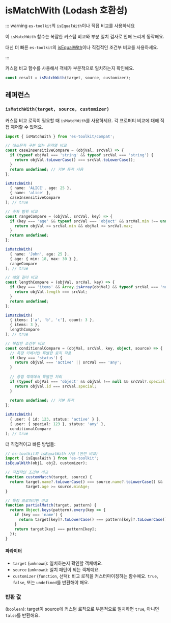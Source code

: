 # isMatchWith (Lodash 호환성)

::: warning `es-toolkit`의 `isEqualWith`이나 직접 비교를 사용하세요

이 `isMatchWith` 함수는 복잡한 커스텀 비교와 부분 일치 검사로 인해 느리게 동작해요.

대신 더 빠른 `es-toolkit`의 [isEqualWith](../../predicate/isEqualWith.md)이나 직접적인 조건부 비교를 사용하세요.

:::

커스텀 비교 함수를 사용해서 객체가 부분적으로 일치하는지 확인해요.

```typescript
const result = isMatchWith(target, source, customizer);
```

## 레퍼런스

### `isMatchWith(target, source, customizer)`

커스텀 비교 로직이 필요할 때 `isMatchWith`를 사용하세요. 각 프로퍼티 비교에 대해 직접 제어할 수 있어요.

```typescript
import { isMatchWith } from 'es-toolkit/compat';

// 대소문자 구분 없는 문자열 비교
const caseInsensitiveCompare = (objVal, srcVal) => {
  if (typeof objVal === 'string' && typeof srcVal === 'string') {
    return objVal.toLowerCase() === srcVal.toLowerCase();
  }
  return undefined; // 기본 동작 사용
};

isMatchWith(
  { name: 'ALICE', age: 25 },
  { name: 'alice' },
  caseInsensitiveCompare
); // true

// 숫자 범위 비교
const rangeCompare = (objVal, srcVal, key) => {
  if (key === 'age' && typeof srcVal === 'object' && srcVal.min !== undefined) {
    return objVal >= srcVal.min && objVal <= srcVal.max;
  }
  return undefined;
};

isMatchWith(
  { name: 'John', age: 25 },
  { age: { min: 18, max: 30 } },
  rangeCompare
); // true

// 배열 길이 비교
const lengthCompare = (objVal, srcVal, key) => {
  if (key === 'items' && Array.isArray(objVal) && typeof srcVal === 'number') {
    return objVal.length === srcVal;
  }
  return undefined;
};

isMatchWith(
  { items: ['a', 'b', 'c'], count: 3 },
  { items: 3 },
  lengthCompare
); // true

// 복잡한 조건부 비교
const conditionalCompare = (objVal, srcVal, key, object, source) => {
  // 특정 키에서만 특별한 로직 적용
  if (key === 'status') {
    return objVal === 'active' || srcVal === 'any';
  }
  
  // 중첩 객체에서 특별한 처리
  if (typeof objVal === 'object' && objVal !== null && srcVal?.special) {
    return objVal.id === srcVal.special;
  }
  
  return undefined; // 기본 동작
};

isMatchWith(
  { user: { id: 123, status: 'active' } },
  { user: { special: 123 }, status: 'any' },
  conditionalCompare
); // true
```

더 직접적이고 빠른 방법들:

```typescript
// es-toolkit의 isEqualWith 사용 (완전 비교)
import { isEqualWith } from 'es-toolkit';
isEqualWith(obj1, obj2, customizer);

// 직접적인 조건부 비교
function customMatch(target, source) {
  return target.name?.toLowerCase() === source.name?.toLowerCase() &&
         target.age >= source.minAge;
}

// 특정 프로퍼티만 비교
function partialMatch(target, pattern) {
  return Object.keys(pattern).every(key => {
    if (key === 'name') {
      return target[key]?.toLowerCase() === pattern[key]?.toLowerCase();
    }
    return target[key] === pattern[key];
  });
}
```

#### 파라미터

- `target` (`unknown`): 일치하는지 확인할 객체예요.
- `source` (`unknown`): 일치 패턴이 되는 객체예요.
- `customizer` (`function`, 선택): 비교 로직을 커스터마이징하는 함수예요. `true`, `false`, 또는 `undefined`를 반환해야 해요.

### 반환 값

(`boolean`): target이 source에 커스텀 로직으로 부분적으로 일치하면 `true`, 아니면 `false`를 반환해요.